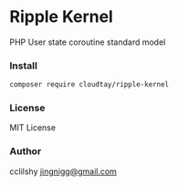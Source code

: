# Ripple Kernel

PHP User state coroutine standard model

### Install

```bash
composer require cloudtay/ripple-kernel
```

### License

MIT License

### Author

cclilshy <jingnigg@gmail.com>
